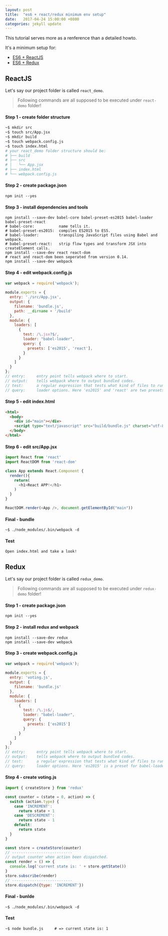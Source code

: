 ```yaml
---
layout: post
title:  "es6 + react/redux minimum env setup"
date:   2017-04-24 15:00:00 +0800
categories: jekyll update
---
```


This tutorial serves more as a renference than a detailed howto.

It's a minimum setup for:

  - [ES6 + ReactJS](#reactjs)
  - [ES6 + Redux](#redux)

## ReactJS

Let's say our project folder is called `react_demo`. 

> Following commands are all supposed to be executed under `react-demo` folder!

#### Step 1 - create folder structure

```bash
~$ mkdir src
~$ touch src/App.jsx
~$ mkdir build
~$ touch webpack.config.js
~$ touch index.html
# your react_demo folder structure should be:
# ├── build
# ├── src
# │   └── App.jsx
# ├── index.html
# └── webpack.config.js
```

#### Step 2 - create package.json

```shell
npm init --yes
```

#### Step 3 - install dependencies and tools

```shell
npm install --save-dev babel-core babel-preset-es2015 babel-loader babel-preset-react
# babel-core:           name tells it.
# babel-preset-es2015:  compiles ES2015 to ES5.
# babel-loader:         transpiling JavaScript files using Babel and webpack.
# babel-preset-react:   strip flow types and transform JSX into createElement calls.
npm install --save-dev react react-dom
# react and react-dom been seperated from version 0.14.
npm install --save-dev webpack
```

#### Step 4 - edit webpack.config.js

```js
var webpack = require('webpack');
 
module.exports = {
  entry: './src/App.jsx',
  output: {
    filename: 'bundle.js',
    path: __dirname + '/build'
  },
  module: {
    loaders: [
      {
        test: /\.jsx?$/,
        loader: "babel-loader",
        query: {
          presets: ['es2015', 'react'],
        }
      }
    ]
  }
};
// entry:     entry point tells webpack where to start.
// output:    tells webpack where to output bundled codes.
// test:      a regular expression that tests what kind of files to run through this loader
// query:     loader options. Here 'es2015' and 'react' are two presets for babel-loader.
```

#### Step 5 - edit index.html

```html
<html>
  <body>
    <div id="main"></div>
    <script type="text/javascript" src="build/bundle.js" charset="utf-8"></script>
  </body>
</html>
```

#### Step 6 - edit src/App.jsx

```javascript
import React from 'react'
import ReactDOM from 'react-dom'

class App extends React.Component {
  render(){
    return(
      <h1>React APP!</h1>
    )
  }
}

ReactDOM.render(<App />, document.getElementById("main"))
```

#### Final - bundle

```shell
~$ ./node_modules/.bin/webpack -d
```

#### Test

    Open index.html and take a look!

## Redux

Let's say our project folder is called `redux_demo`. 

> Following commands are all supposed to be executed under `redux-demo` folder!

#### Step 1 - create package.json

```shell
npm init --yes
```

#### Step 2 - install redux and webpack

```shell
npm install --save-dev redux
npm install --save-dev webpack
```

#### Step 3 - create webpack.config.js

```javascript
var webpack = require('webpack');
 
module.exports = {
  entry: 'voting.js',
  output: {
    filename: 'bundle.js'
  },
  module: {
    loaders: [
      {
        test: /\.js$/,
        loader: "babel-loader",
        query: {
          presets: ['es2015']
        }
      }
    ]
  }
};
// entry:     entry point tells webpack where to start.
// output:    tells webpack where to output bundled codes.
// test:      a regular expression that tests what kind of files to run through this loader
// query:     loader options. Here 'es2015' is a preset for babel-loader.
```

#### Step 4 - create voting.js

```javascript
import { createStore } from 'redux'

const counter = (state = 0, action) => {
  switch (action.type) {
    case 'INCREMENT':
      return state + 1
    case 'DESCREMENT':
      return state - 1
    default:
      return state 
  }
}

const store = createStore(counter)
// ---------------------------
// output counter when action been dispatched.
const render = () => {
  console.log('current state is: ' + store.getState())
}
store.subscribe(render)
// ---------------------------
store.dispatch({type: 'INCREMENT'})
```

#### Final - bunlde

```shell
~$ ./node_modules/.bin/webpack -d
```

#### Test

```shell
~$ node bundle.js     # => current state is: 1
```